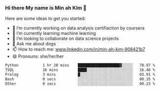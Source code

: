 ### Hi there My name is Min ah Kim 👋

Here are some ideas to get you started:

- 🔭 I’m currently working on data analysis certifiaction by coursera
- 🌱 I’m currently learning machine learning
- 👯 I’m looking to collaborate on data science projects
- 💬 Ask me about dogs
- 📫 How to reach me: www.linkedin.com/in/min-ah-kim-908421b7
- 😄 Pronouns: she/her/her

<!--START_SECTION:waka-->

```txt
Python           1 hr 20 mins    ███████████████████▓░░░░░   78.97 %
TSQL             16 mins         ████░░░░░░░░░░░░░░░░░░░░░   16.46 %
Prolog           3 mins          █░░░░░░░░░░░░░░░░░░░░░░░░   03.91 %
Bash             0 secs          ░░░░░░░░░░░░░░░░░░░░░░░░░   00.35 %
Other            0 secs          ░░░░░░░░░░░░░░░░░░░░░░░░░   00.23 %
```

<!--END_SECTION:waka-->
